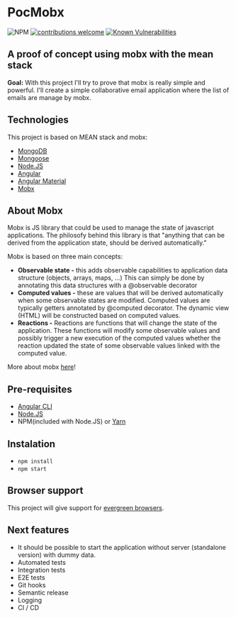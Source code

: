 # PocMobx
![NPM](https://img.shields.io/npm/l/m.svg)
[![contributions welcome](https://img.shields.io/badge/contributions-welcome-brightgreen.svg?style=flat)](https://github.com/dwyl/esta/issues)
[![Known Vulnerabilities](https://snyk.io/test/github/dwyl/hapi-auth-jwt2/badge.svg?targetFile=package.json)](https://snyk.io/test/github/dwyl/hapi-auth-jwt2?targetFile=package.json)

## A proof of concept using mobx with the mean stack

**Goal:** With this project I'll try to prove that mobx is really simple and powerful.
I'll create a simple collaborative email application where the list of emails are manage by mobx.

## Technologies
This project is based on MEAN stack and mobx:
* [MongoDB](https://www.mongodb.com/)
* [Mongoose](https://mongoosejs.com/)
* [Node.JS](https://nodejs.org/en/)
* [Angular](https://angular.io/)
* [Angular Material](https://material.angular.io/)
* [Mobx](https://mobx.js.org/intro/overview.html)

## About Mobx
Mobx is JS library that could be used to manage the state of javascript applications.
The philosofy behind this library is that "anything that can be derived from the application state, should be derived automatically."

Mobx is based on three main concepts:
* **Observable state -** this adds observable capabilities to application data structure (objects, arrays, maps, ...)
This can simply be done by annotating this data structures with a @observable decorator
* **Computed values -** these are values that will be derived automatically when some observable states are modified.
Computed values are typically getters annotated by @computed decorator. The dynamic view (HTML) will be constructed based on computed values.
* **Reactions -** Reactions are functions that will change the state of the application. These functions will modify some observable
values and possibly trigger a new execution of the computed values whether the reaction updated the state of some observable values
linked with the computed value.

More about mobx [here](https://mobx.js.org/index.html)!

## Pre-requisites 
* [Angular CLI](https://cli.angular.io/)
* [Node.JS](https://nodejs.org/en/)
* NPM(included with Node.JS) or [Yarn](https://yarnpkg.com/en/)

## Instalation
* ``npm install``
* ``npm start``


## Browser support
This project will give support for [evergreen browsers](https://www.w3.org/2001/tag/doc/evergreen-web/).

## Next features
* It should be possible to start the application without server (standalone version) with dummy data.
* Automated tests
* Integration tests
* E2E tests
* Git hooks
* Semantic release
* Logging
* CI / CD  
